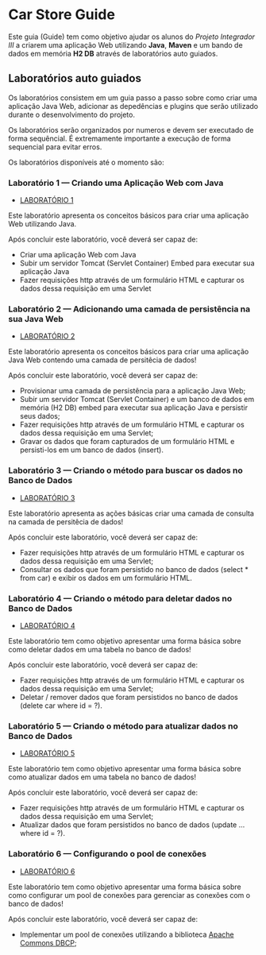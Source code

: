 # Car Store Guide 

Este guia (Guide) tem como objetivo ajudar os alunos do *Projeto Integrador III* a criarem uma aplicação Web utilizando **Java**, **Maven** e um bando de dados em memória **H2 DB** através de laboratórios auto guiados.

## Laboratórios auto guiados

Os laboratórios consistem em um guia passo a passo sobre como criar uma aplicação Java Web, adicionar as depedências e plugins que serão utilizado durante o desenvolvimento do projeto.

Os laboratórios serão organizados por numeros e devem ser executado de forma sequêncial. É extremamente importante a execução de forma sequencial para evitar erros.

Os laboratórios disponíveis até o momento são: 

### Laboratório 1 — Criando uma Aplicação Web com Java
- [LABORATÓRIO 1](./LABORATORIO-1.md)

Este laboratório apresenta os conceitos básicos para criar uma aplicação Web utilizando Java.

Após concluir este laboratório, você deverá ser capaz de:

- Criar uma aplicação Web com Java
- Subir um servidor Tomcat (Servlet Container) Embed para executar sua aplicação Java
- Fazer requisições http através de um formulário HTML e capturar os dados dessa requisição em uma Servlet


### Laboratório 2 — Adicionando uma camada de persistência na sua Java Web
- [LABORATÓRIO 2](./LABORATORIO-2.md)

Este laboratório apresenta os conceitos básicos para criar uma aplicação Java Web contendo uma camada de persitêcia de dados!

Após concluir este laboratório, você deverá ser capaz de:

- Provisionar uma camada de persistência para a aplicação Java Web;
- Subir um servidor Tomcat (Servlet Container) e um banco de dados em memória (H2 DB) embed para executar sua aplicação Java e persistir seus dados;
- Fazer requisições http através de um formulário HTML e capturar os dados dessa requisição em uma Servlet;
- Gravar os dados que foram capturados de um formulário HTML e persisti-los em um banco de dados (insert).

### Laboratório 3 — Criando o método para buscar os dados no Banco de Dados
- [LABORATÓRIO 3](./LABORATORIO-3.md)

Este laboratório apresenta as ações básicas criar uma camada de consulta na camada de persitêcia de dados!

Após concluir este laboratório, você deverá ser capaz de:

- Fazer requisições http através de um formulário HTML e capturar os dados dessa requisição em uma Servlet;
- Consultar os dados que foram persistido no banco de dados (select * from car) e exibir os dados em um formulário HTML.


### Laboratório 4 — Criando o método para deletar dados no Banco de Dados
- [LABORATÓRIO 4](./LABORATORIO-4.md)

Este laboratório tem como objetivo apresentar uma forma básica sobre como deletar dados em uma tabela no banco de dados!

Após concluir este laboratório, você deverá ser capaz de:

- Fazer requisições http através de um formulário HTML e capturar os dados dessa requisição em uma Servlet;
- Deletar / remover dados que foram persistidos no banco de dados (delete car where id = ?).


### Laboratório 5 — Criando o método para atualizar dados no Banco de Dados
- [LABORATÓRIO 5](./LABORATORIO-5.md)

Este laboratório tem como objetivo apresentar uma forma básica sobre como atualizar dados em uma tabela no banco de dados!

Após concluir este laboratório, você deverá ser capaz de:

- Fazer requisições http através de um formulário HTML e capturar os dados dessa requisição em uma Servlet;
- Atualizar dados que foram persistidos no banco de dados (update ... where id = ?).

### Laboratório 6 — Configurando o pool de conexões
- [LABORATÓRIO 6](./LABORATORIO-6.md)

Este laboratório tem como objetivo apresentar uma forma básica sobre como configurar um pool de conexões para gerenciar as conexões com o banco de dados!

Após concluir este laboratório, você deverá ser capaz de:

- Implementar um pool de conexões utilizando a biblioteca [Apache Commons DBCP](https://github.com/apache/commons-dbcp);

